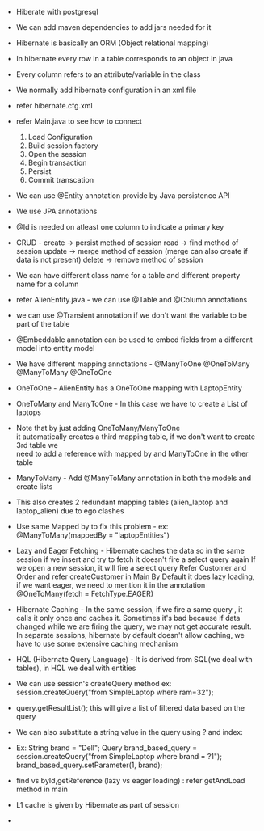 * Hiberate with postgresql
* We can add maven dependencies to add jars needed for it
* Hibernate is basically an ORM (Object relational mapping)
* In hibernate every row in a table corresponds to an object in java
* Every column refers to an attribute/variable in the class


* We normally add hibernate configuration in an xml file
* refer hibernate.cfg.xml
* refer Main.java to see how to connect
    1. Load Configuration
    2. Build session factory
    3. Open the session
    4. Begin transaction 
    5. Persist 
    6. Commit transcation 
* We can use @Entity annotation provide by Java persistence API
* We use JPA annotations
* @Id is needed on atleast one column to indicate a primary key
* CRUD - create -> persist method of session
         read -> find method of session
         update -> merge method of session (merge can also create if data is not present)
         delete -> remove method of session
* We can have different class name for a table and different property name for a column
* refer AlienEntity.java - we can use @Table and @Column annotations
* we can use @Transient annotation if we don't want the variable to be part of the table
* @Embeddable annotation can be used to embed fields from a different model into entity model
* We have different mapping annotations - @ManyToOne
                                          @OneToMany
                                          @ManyToMany
                                          @OneToOne
* OneToOne - AlienEntity has a OneToOne mapping with LaptopEntity
* OneToMany and ManyToOne - In this case we have to create a List of laptops
* Note that by just adding OneToMany/ManyToOne  
 it automatically creates a third mapping table, if we don't want to create 3rd table we   
 need to add a reference with mapped by and ManyToOne in the other table
* ManyToMany - Add @ManyToMany annotation in both the models and create lists
* This also creates 2 redundant mapping tables (alien_laptop and laptop_alien) due to
    ego clashes
* Use same Mapped by to fix this problem - ex: @ManyToMany(mappedBy = "laptopEntities")
* Lazy and Eager Fetching -
    Hibernate caches the data so in the same session if we insert and try to fetch
    it doesn't fire a select query again
    If we open a new session, it will fire a select query
    Refer Customer and Order and refer createCustomer in Main
    By Default it does lazy loading, if we want eager, we need to mention it in the annotation
    @OneToMany(fetch = FetchType.EAGER)
* Hibernate Caching - In the same session, if we fire a same query , it calls it only once
  and caches it. Sometimes it's bad because if data changed while we are firing the query, we may
    not get accurate result.
    In separate sessions, hibernate by default doesn't allow caching, we have to use some extensive
    caching mechanism
* HQL (Hibernate Query Language) - It is derived from SQL(we deal with tables), in HQL we deal with
    entities
* We can use session's createQuery method ex: session.createQuery("from SimpleLaptop where ram=32");
* query.getResultList(); this will give a list of filtered data based on the query
* We can also substitute a string value in the query using ? and index:
* Ex: String brand = "Dell";
      Query brand_based_query = session.createQuery("from SimpleLaptop where brand = ?1");
      brand_based_query.setParameter(1, brand);
* find vs byId,getReference (lazy vs eager loading) : refer getAndLoad method in main
* L1 cache is given by Hibernate as part of session
* 